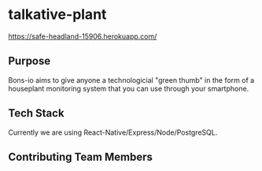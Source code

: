 # talkative-plant


https://safe-headland-15906.herokuapp.com/


## Purpose

Bons-io aims to give anyone a technologicial "green thumb" in the form of a houseplant monitoring system that you can use through your smartphone.

## Tech Stack

Currently we are using React-Native/Express/Node/PostgreSQL.

## Contributing Team Members

